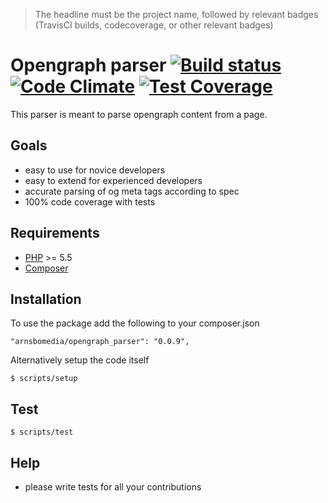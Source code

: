 > The headline must be the project name, followed by relevant badges (TravisCI builds, codecoverage, or other relevant badges)


# Opengraph parser [![Build status](https://travis-ci.org/ArnsboMedia/opengraph_parser.svg)](https://travis-ci.org/ArnsboMedia/opengraph_parser) [![Code Climate](https://codeclimate.com/github/ArnsboMedia/opengraph_parser/badges/gpa.svg)](https://codeclimate.com/github/ArnsboMedia/opengraph_parser) [![Test Coverage](https://codeclimate.com/github/ArnsboMedia/opengraph_parser/badges/coverage.svg)](https://codeclimate.com/github/ArnsboMedia/opengraph_parser)

This parser is meant to parse opengraph content from a page.

## Goals

 - easy to use for novice developers
 - easy to extend for experienced developers
 - accurate parsing of og meta tags according to spec
 - 100% code coverage with tests

## Requirements
- [PHP](http://php.net/) >= 5.5 
- [Composer](https://getcomposer.org)

## Installation
To use the package add the following to your composer.json
```
"arnsbomedia/opengraph_parser": "0.0.9",
```

Alternatively setup the code itself
```shell
$ scripts/setup
```

## Test
```shell
$ scripts/test
```

## Help
 - please write tests for all your contributions
